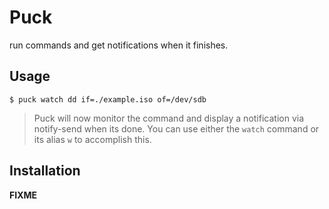 # Puck

run commands and get notifications when it finishes.

## Usage

```console
$ puck watch dd if=./example.iso of=/dev/sdb
```

> Puck will now monitor the command and display a notification
> via notify-send when its done. You can use either the `watch`
> command or its alias `w` to accomplish this. 

## Installation

__FIXME__